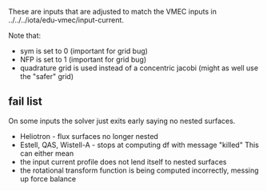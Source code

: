 These are inputs that are adjusted to match the VMEC inputs in ../../../iota/edu-vmec/input-current.

Note that:
* sym is set to 0 (important for grid bug)
* NFP is set to 1 (important for grid bug)
* quadrature grid is used instead of a concentric jacobi (might as well use the "safer" grid)

## fail list
On some inputs the solver just exits early saying no nested surfaces.
* Heliotron - flux surfaces no longer nested
* Estell, QAS, Wistell-A - stops at computing df with message "killed"
This can either mean
* the input current profile does not lend itself to nested surfaces
* the rotational transform function is being computed incorrectly, messing up force balance
